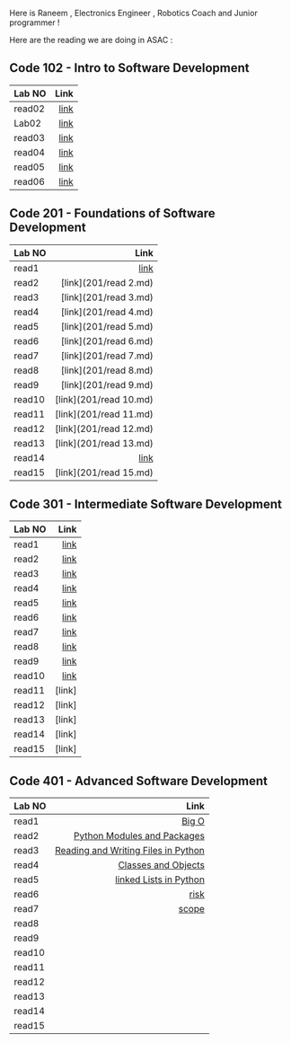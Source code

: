 Here is Raneem , Electronics Engineer , Robotics Coach and Junior programmer !

Here are the reading we are doing in ASAC :

## Code 102 - Intro to Software Development

| Lab NO |                  Link |
| :----- | --------------------: |
| read02 | [link](102/read2a.md) |
| Lab02  |  [link](102/lab02.md) |
| read03 | [link](102/Read3a.md) |
| read04 | [link](102/read04.md) |
| read05 |  [link](102/read5.md) |
| read06 |  [link](102/read6.md) |

## Code 201 - Foundations of Software Development


| Lab NO |                   Link |
| :----- | ---------------------: |
| read1  |   [link](201/read1.md) |
| read2  |  [link](201/read 2.md) |
| read3  |  [link](201/read 3.md) |
| read4  |  [link](201/read 4.md) |
| read5  |  [link](201/read 5.md) |
| read6  |  [link](201/read 6.md) |
| read7  |  [link](201/read 7.md) |
| read8  |  [link](201/read 8.md) |
| read9  |  [link](201/read 9.md) |
| read10 | [link](201/read 10.md) |
| read11 | [link](201/read 11.md) |
| read12 | [link](201/read 12.md) |
| read13 | [link](201/read 13.md) |
| read14 |  [link](201/read14.md) |
| read15 | [link](201/read 15.md) |

## Code 301 - Intermediate Software Development


| Lab NO |                    Link |
| :----- | ----------------------: |
| read1  |   [link](301/read1.md) |
| read2  |  [link](301/read02.md) |
| read3  |  [link](301/read03.md) |
| read4  | [link](301/read04.md ) |
| read5  |  [link](301/read05.md) |
| read6  |  [link](301/read06.md) |
| read7  |  [link](301/read07.md) |
| read8  |  [link](301/read08.md) |
| read9  |  [link](301/read09.md) |
| read10 |  [link](301/read10.md) |
| read11 |[link]|(301/read11.md)
| read12 |                  [link] |
| read13 |                  [link] |
| read14 |                  [link] |
| read15 |                  [link] |


## Code 401 - Advanced Software Development


| Lab NO |                    Link |
| :----- | ----------------------: |
| read1  |   [Big O](401/Big-O.md) |
| read2  |  [Python Modules and Packages](401/read2.md) |
| read3  |  [Reading and Writing Files in Python](401/read3.md) |
| read4  | [Classes and Objects](401/read4.md)  |
| read5  |  [linked Lists in Python](401/read5.md) |
| read6  | [risk](401/read6.md)  |
| read7  |  [scope](401/read7.md) |
| read8  |   |
| read9  |   |
| read10 |   |
| read11 |   |
| read12 |   |
| read13 |   |
| read14 |   |
| read15 |   |

